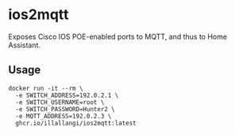 ios2mqtt
============

Exposes Cisco IOS POE-enabled ports to MQTT, and thus to Home Assistant.

Usage
-------

    docker run -it --rm \
      -e SWITCH_ADDRESS=192.0.2.1 \
      -e SWITCH_USERNAME=root \
      -e SWITCH_PASSWORD=Hunter2 \
      -e MQTT_ADDRESS=192.0.2.3 \
      ghcr.io/illallangi/ios2mqtt:latest
